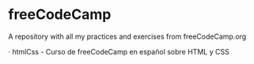 # freeCodeCamp
A repository with all my practices and exercises from freeCodeCamp.org

· htmlCss - Curso de freeCodeCamp en español sobre HTML y CSS
